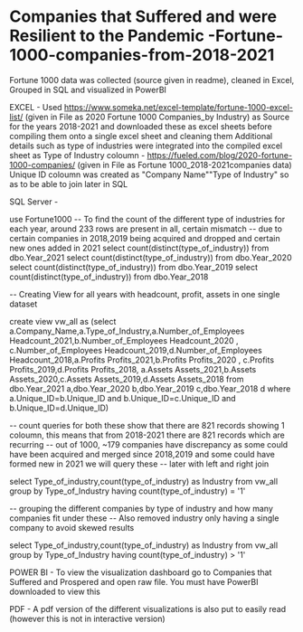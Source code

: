 # Companies that Suffered and were Resilient to the Pandemic -Fortune-1000-companies-from-2018-2021
Fortune 1000 data was collected (source given in readme), cleaned in Excel, Grouped in SQL and visualized in PowerBI

EXCEL - 
Used 
https://www.someka.net/excel-template/fortune-1000-excel-list/ (given in File as 2020 Fortune 1000 Companies_by Industry)
as Source for the years 2018-2021 and downloaded these as excel sheets before compiling them onto a single excel sheet and cleaning them
Additional details such as type of industries were integrated into the compiled excel sheet as Type of Industry coloumn - https://fueled.com/blog/2020-fortune-1000-companies/ (given in File as Fortune 1000_2018-2021companies data)
Unique ID coloumn was created as "Company Name""Type of Industry" so as to be able to join later in SQL


SQL Server - 

use Fortune1000
-- To find the count of the different type of industries for each year, around 233 rows are present in all, certain mismatch
-- due to certain companies in 2018,2019 being acquired and dropped and certain new ones added in 2021
select count(distinct(type_of_industry)) from dbo.Year_2021
select count(distinct(type_of_industry)) from dbo.Year_2020
select count(distinct(type_of_industry)) from dbo.Year_2019
select count(distinct(type_of_industry)) from dbo.Year_2018


-- Creating View for all years with headcount, profit, assets in one single dataset

create view vw_all as (select a.Company_Name,a.Type_of_Industry,a.Number_of_Employees Headcount_2021,b.Number_of_Employees Headcount_2020 ,
c.Number_of_Employees Headcount_2019,d.Number_of_Employees Headcount_2018,a.Profits Profits_2021,b.Profits Profits_2020 ,
c.Profits Profits_2019,d.Profits Profits_2018, a.Assets Assets_2021,b.Assets Assets_2020,c.Assets Assets_2019,d.Assets Assets_2018 
from dbo.Year_2021 a,dbo.Year_2020 b,dbo.Year_2019 c,dbo.Year_2018 d
where a.Unique_ID=b.Unique_ID and b.Unique_ID=c.Unique_ID and b.Unique_ID=d.Unique_ID)

-- count queries for both these show that there are 821 records showing 1 coloumn, this means that from 2018-2021 there are 821 records which are recurring
-- out of 1000, ~179 companies have discrepancy as some could have been acquired and merged since 2018,2019 and some could have formed new in 2021 we will query these
-- later with left and right join

select Type_of_industry,count(type_of_industry) as Industry from vw_all
group by Type_of_Industry
having count(type_of_industry) = '1'

-- grouping the different companies by type of industry and how many companies fit under these
-- Also removed industry only having a single company to avoid skewed results

select Type_of_industry,count(type_of_industry) as Industry from vw_all
group by Type_of_Industry
having count(type_of_industry) > '1'


POWER BI - 
To view the visualization dashboard go to Companies that Suffered and Prospered and open raw file. You must have PowerBI downloaded to view this

PDF -
A pdf version of the different visualizations is also put to easily read (however this is not in interactive version)
